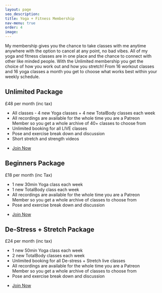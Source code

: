 ```yaml
---
layout: page
seo_description:
title: Yoga + Fitness Membership
nav-menu: true
order: 4
image: 
---
```


<section class="row">
	<div class="8u 12u(small)">
		<p>My membership gives you the chance to take classes with me anytime anywhere with the option to cancel at any point, no bad vibes. All of my yoga and fitness classes are in one place and the chance to connect with other like minded people. With the Unlimited membership you get the choice of how you work out and how you stretch! From 16 workout classes and 16 yoga classes a month you get to choose what works best within your weekly schedule. </p>
		<h2>Unlimited Package</h2>
		<p>£48 per month (inc tax)</p>
		<ul>
			<li>All classes - 4 new Yoga classes + 4 new TotalBody classes each week</li>
			<li>All recordings are available for the whole time you are a Patreon Member so you get a whole archive of 40+ classes to choose from</li>
			<li>Unlimited booking for all LIVE classes</li>
			<li>Pose and exercise  break down and discussion</li>
			<li>Short stretch and strength videos</li>
		</ul>
		<ul class="actions vertical">
			<li><a href="https://www.patreon.com/join/BeckiBaldwin/signup?ru=%2Fjoin%2FBeckiBaldwin%2Fcheckout%3Frid%3D5573475%26" class="button special">Join Now</a></li>
		</ul>
		<h2>Beginners Package</h2>
		<p>£18 per month (inc Tax)</p>
		<ul>
			<li>1 new 30min Yoga class each week</li>
			<li>1 new TotalBody class each week</li>
			<li>All recordings are available for the whole time you are a Patreon Member so you get a whole archive of classes to choose from</li>
			<li>Pose and exercise  break down and discussion</li>
		</ul>	
		<ul class="actions vertical">
			<li><a href="https://www.patreon.com/join/BeckiBaldwin/signup?ru=%2Fjoin%2FBeckiBaldwin%2Fcheckout%3Frid%3D5443478%26" class="button special">Join Now</a></li>
		</ul>
		<h2>De-Stress + Stretch Package</h2>
		<p>£24 per month (inc tax)</p>
		<ul>
			<li>1 new 50min Yoga class each week</li>
			<li>2 new TotalBody classes each week</li>
			<li>Unlimited booking for all De-stress + Stretch live classes </li>
			<li>All recordings are available for the whole time you are a Patreon Member so you get a whole archive of classes to choose from</li>
			<li>Pose and exercise break down and discussion </li>
		</ul>		
		<ul class="actions vertical">
			<li><a href="https://www.patreon.com/join/BeckiBaldwin/signup?ru=%2Fjoin%2FBeckiBaldwin%2Fcheckout%3Frid%3D5820299%26" class="button special">Join Now</a></li>
		</ul>
	</div>
	<div class="4u 12u(small)">
	    <span class="image">
	        <img src="{{ 'assets/images/yoga-membership-pose.jpg' | relative_url }}" alt="">
	    </span>
	</div>
	<div class="12u 12u(small)">
	    <span class="image">
	        <img src="{{ 'assets/images/yoga-membership.jpg' | relative_url }}" alt="">
	    </span>
	</div>
</section>